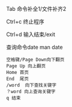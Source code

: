 Tab 
命令补全1/文件补齐2

Ctrl+c 
终止程序

Ctrl+d 
输入结束/exit

查询命令date
	man date
	
	空格键/Page Down向下翻页
	Page Up 向上翻页
	Home 首页
	End  尾页
	/word  向下查找关键字
	？word 向上查询关键字
	q 结束
